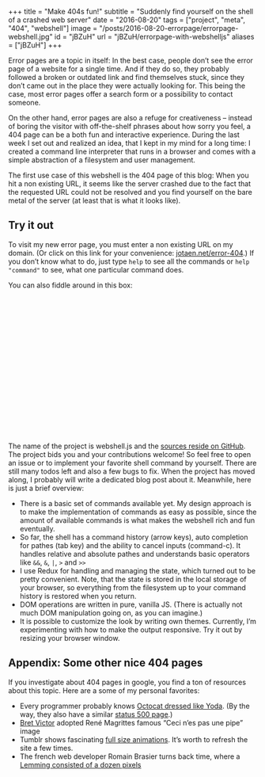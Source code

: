 +++
title = "Make 404s fun!"
subtitle = "Suddenly find yourself on the shell of a crashed web server"
date = "2016-08-20"
tags = ["project", "meta", "404", "webshell"]
image = "/posts/2016-08-20-errorpage/errorpage-webshell.jpg"
id = "jBZuH"
url = "jBZuH/errorpage-with-webshelljs"
aliases = ["jBZuH"]
+++

Error pages are a topic in itself: In the best case, people don’t see the error page of a website for a single time. And if they do so, they probably followed a broken or outdated link and find themselves stuck, since they don’t came out in the place they were actually looking for. This being the case, most error pages offer a search form or a possibility to contact someone.

On the other hand, error pages are also a refuge for creativeness – instead of boring the visitor with off-the-shelf phrases about how sorry you feel, a 404 page can be a both fun and interactive experience. During the last week I set out and realized an idea, that I kept in my mind for a long time: I created a command line interpreter that runs in a browser and comes with a simple abstraction of a filesystem and user management.

The first use case of this webshell is the 404 page of this blog: When you hit a non existing URL, it seems like the server crashed due to the fact that the requested URL could not be resolved and you find yourself on the bare metal of the server (at least that is what it looks like).

## Try it out

To visit my new error page, you must enter a non existing URL on my domain. (Or click on this link for your convenience: [jotaen.net/error-404](/error-404).) If you don’t know what to do, just type `help` to see all the commands or `help "command"` to see, what one particular command does.

You can also fiddle around in this box:

<script src="http://static.jotaen.net/webshell.js/dist/webshell.js"></script>
<link rel="stylesheet" property="stylesheet" href="/assets/static/webshell-dark.css">
<div id="tryItOut" class="webshell" style="height: 20em"></div>
<script>createWebshell('tryItOut')</script>

The name of the project is webshell.js and the [sources reside on GitHub](https://github.com/jotaen/webshell.js). The project bids you and your contributions welcome! So feel free to open an issue or to implement your favorite shell command by yourself. There are still many todos left and also a few bugs to fix. When the project has moved along, I probably will write a dedicated blog post about it. Meanwhile, here is just a brief overview:

- There is a basic set of commands available yet. My design approach is to make the implementation of commands as easy as possible, since the amount of available commands is what makes the webshell rich and fun eventually.
- So far, the shell has a command history (arrow keys), auto completion for pathes (tab key) and the ability to cancel inputs (command-c). It handles relative and absolute pathes and understands basic operators like `&&`, `&`, `|`, `>` and `>>`
- I use Redux for handling and managing the state, which turned out to be pretty convenient. Note, that the state is stored in the local storage of your browser, so everything from the filesystem up to your command history is restored when you return.
- DOM operations are written in pure, vanilla JS. (There is actually not much DOM manipulation going on, as you can imagine.)
- It is possible to customize the look by writing own themes. Currently, I’m experimenting with how to make the output responsive. Try it out by resizing your browser window.

## Appendix: Some other nice 404 pages

If you investigate about 404 pages in google, you find a ton of resources about this topic. Here are a some of my personal favorites:

- Every programmer probably knows [Octocat dressed like Yoda](https://github.com/404). (By the way, they also have a similar [status 500 page](https://github.com/500).)
- [Bret Victor](http://worrydream.com/404notfound) adopted René Magrittes famous “Ceci n’es pas une pipe” image
- Tumblr shows fascinating [full size animations](https://www.tumblr.com/404). It’s worth to refresh the site a few times.
- The french web developer Romain Brasier turns back time, where a [Lemming consisted of a dozen pixels](http://www.romainbrasier.fr/404.php?lang=en)
